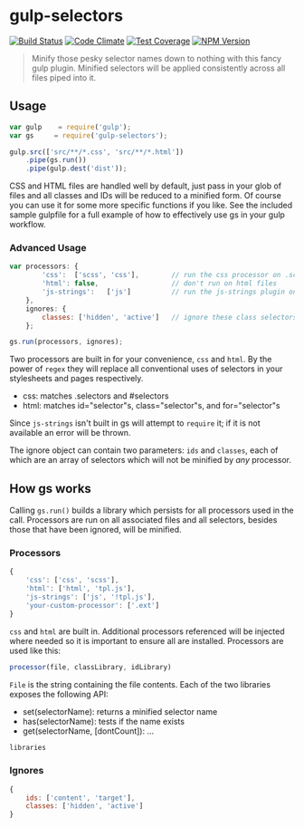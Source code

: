 # gulp-selectors
[![Build Status][travis-image]][travis-url] [![Code Climate][cc-image]][cc-url] [![Test Coverage][coverage-image]][coverage-url] [![NPM Version][npm-image]][npm-url]

> Minify those pesky selector names down to nothing with this fancy gulp plugin. Minified selectors will be applied consistently across all files piped into it.

## Usage

```js
var gulp    = require('gulp');
var gs     = require('gulp-selectors');

gulp.src(['src/**/*.css', 'src/**/*.html'])
    .pipe(gs.run())
    .pipe(gulp.dest('dist'));
```

CSS and HTML files are handled well by default, just pass in your glob of files and all classes and IDs will be reduced to a minified form. Of course you can use it for some more specific functions if you like. See the included sample gulpfile for a full example of how to effectively use gs in your gulp workflow.

### Advanced Usage

```js
var processors: {
        'css':  ['scss', 'css'],        // run the css processor on .scss and .css files
        'html': false,                  // don't run on html files
        'js-strings':   ['js']          // run the js-strings plugin on js files
    },
    ignores: {
        classes: ['hidden', 'active']   // ignore these class selectors
    };

gs.run(processors, ignores);
```

Two processors are built in for your convenience, `css` and `html`. By the power of `regex` they will replace all conventional uses of selectors in your stylesheets and pages respectively.

- css: matches .selectors and #selectors
- html: matches id="selector"s, class="selector"s, and for="selector"s

Since `js-strings` isn't built in gs will attempt to `require` it; if it is not available an error will be thrown.

The ignore object can contain two parameters: `ids` and `classes`, each of which are an array of selectors which will not be minified by *any* processor.

## How gs works

Calling `gs.run()` builds a library which persists for all processors used in the call. Processors are run on all associated files and all selectors, besides those that have been ignored, will be minified.

### Processors

```js
{
    'css': ['css', 'scss'],
    'html': ['html', 'tpl.js'],
    'js-strings': ['js', '!tpl.js'],
    'your-custom-processor': ['.ext']
}
```

`css` and `html` are built in. Additional processors referenced will be injected where needed so it is important to ensure all are installed. Processors are used like this:

```js
processor(file, classLibrary, idLibrary)
```

`File` is the string containing the file contents. Each of the two libraries exposes the following API:

- set(selectorName): returns a minified selector name
- has(selectorName): tests if the name exists
- get(selectorName, [dontCount]): ...

```js
libraries
```

### Ignores

```js
{
    ids: ['content', 'target'],
    classes: ['hidden', 'active']
}
```


[travis-url]: https://travis-ci.org/calebthebrewer/gulp-selectors
[travis-image]: https://travis-ci.org/calebthebrewer/gulp-selectors.svg?branch=master
[cc-image]: https://codeclimate.com/github/calebthebrewer/gulp-selectors/badges/gpa.svg
[cc-url]: https://codeclimate.com/github/calebthebrewer/gulp-selectors
[coverage-image]: https://codeclimate.com/github/calebthebrewer/gulp-selectors/badges/coverage.svg
[coverage-url]: https://codeclimate.com/github/calebthebrewer/gulp-selectors
[npm-image]: http://img.shields.io/npm/v/gh-badges.svg
[npm-url]: http://badge.fury.io/js/gulp-selectors
